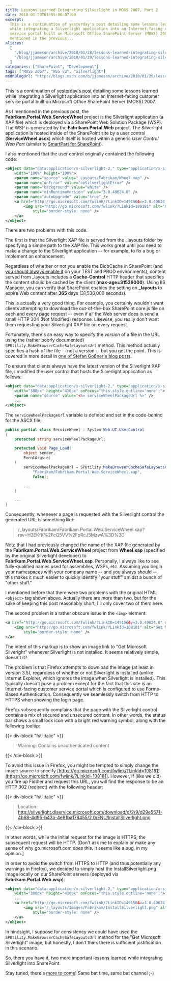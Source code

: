 ```yaml
---
title: Lessons Learned Integrating Silverlight in MOSS 2007, Part 2
date: 2010-01-29T05:55:00-07:00
excerpt:
  This is a continuation of yesterday's post detailing some lessons learned
  while integrating a Silverlight application into an Internet-facing customer
  service portal built on Microsoft Office SharePoint Server (MOSS) 2007. As I
  mentioned in the previous...
aliases:
  [
    "/blog/jjameson/archive/2010/01/28/lessons-learned-integrating-silverlight-in-moss-2007-part-2.aspx",
    "/blog/jjameson/archive/2010/01/29/lessons-learned-integrating-silverlight-in-moss-2007-part-2.aspx",
  ]
categories: ["SharePoint", "Development"]
tags: ["MOSS 2007", "WSS v3", "Silverlight"]
msdnBlogUrl: "http://blogs.msdn.com/b/jjameson/archive/2010/01/29/lessons-learned-integrating-silverlight-in-moss-2007-part-2.aspx"
---
```


This is a continuation of
[yesterday's post](/blog/jjameson/2010/01/28/lessons-learned-integrating-silverlight-in-moss-2007-part-1)
detailing some lessons learned while integrating a Silverlight application into
an Internet-facing customer service portal built on Microsoft Office SharePoint
Server (MOSS) 2007.

As I mentioned in the previous post, the **Fabrikam.Portal.Web.ServiceWheel**
project is the Silverlight application (a XAP file) which is deployed via a
SharePoint Web Solution Package (WSP). The WSP is generated by the
**Fabrikam.Portal.Web** project. The Silverlight application is hosted inside of
the SharePoint site by a user control (**ServiceWheel.ascx**) which itself is
hosted within a generic _User Control Web Part_ (similar to
[SmartPart for SharePoint](http://www.codeplex.com/smartpart)).

I also mentioned that the user control originally contained the following code:

```XML
<object data="data:application/x-silverlight-2," type="application/x-silverlight-2"
    width="100%" height="100%">
    <param name="source" value="_Layouts/Fabrikam/Wheel.xap" />
    <param name="onError" value="onSilverlightError" />
    <param name="background" value="white" />
    <param name="minRuntimeVersion" value="3.0.40624.0" />
    <param name="autoUpgrade" value="true" />
    <a href="http://go.microsoft.com/fwlink/?LinkID=149156&v=3.0.40624.0" style="text-decoration: none">
        <img src="http://go.microsoft.com/fwlink/?LinkId=108181" alt="Get Microsoft Silverlight"
            style="border-style: none" />
    </a>
</object>
```

There are two problems with this code.

The first is that the Silverlight XAP file is served from the \_layouts folder
by specifying a simple path to the XAP file. This works great until you need to
make a change to the Silverlight application -- for example, to fix a bug or
implement an enhancement.

Regardless of whether or not you enable the BlobCache in SharePoint (and
[you should always enable it](/blog/jjameson/2009/03/27/always-enable-disk-based-caching-in-moss-2007)
on your TEST and PROD environments), content served from \_layouts includes a
**Cache-Control** HTTP header that specifies the content should be cached by the
client (**max-age=31536000**). Using IIS Manager, you can verify that SharePoint
enables the setting on **\_layouts** to expire Web content after **365** days
(31,536,000 seconds).

This is actually a very good thing. For example, you certainly wouldn't want
clients attempting to download the out-of-the-box SharePoint core.js file on
each and every page request -- even if all the Web server does is send a small
HTTP 304 (Not Modified) response. Likewise, you really don't want them
requesting your Silverlight XAP file on every request.

Fortunately, there's an easy way to specify the _version_ of a file in the URL
using the (rather poorly documented) ` SPUtility.MakeBrowserCacheSafeLayoutsUrl`
method. This method actually specifies a hash of the file -- not a version --
but you get the point. This is covered in more detail in
[one of Stefan Goßner's blog posts](http://blogs.technet.com/stefan_gossner/archive/2009/04/08/how-to-create-a-browser-cache-save-url-to-a-javascript-or-css-file-in-sharepoint.aspx).

To ensure that clients always have the latest version of the Silverlight XAP
file, I modified the user control that hosts the Silverlight application as
follows:

```XML
<object data="data:application/x-silverlight-2," type="application/x-silverlight-2"
    width="380px" height="410px" onFocus="this.style.outline='none';">
    <param name="source" value="<%= serviceWheelPackageUrl %>" />
    ...
</object>
```

The `serviceWheelPackageUrl` variable is defined and set in the code-behind for
the ASCX file:

```C#
public partial class ServiceWheel : System.Web.UI.UserControl
{
    protected string serviceWheelPackageUrl;

    protected void Page_Load(
        object sender,
        EventArgs e)
    {
        serviceWheelPackageUrl = SPUtility.MakeBrowserCacheSafeLayoutsUrl(
            "Fabrikam/Fabrikam.Portal.Web.ServiceWheel.xap",
            false);

        ...
    }

    ...
}
```

Consequently, whenever a page is requested with the Silverlight control the
generated URL is something like:

> /_layouts/Fabrikam/Fabrikam.Portal.Web.ServiceWheel.xap?rev=H3EKfK%2FcQ5VV%2FpRcJ5MzwA%3D%3D

Note that I had previously changed the name of the XAP file generated by the
**Fabrikam.Portal.Web.ServiceWheel** project from **Wheel.xap** (specified by
the original Silverlight developer) to **Fabrikam.Portal.Web.ServiceWheel.xap**.
Personally, I always like to see fully-qualified names used for assemblies,
WSPs, etc. Assuming you begin your namespaces with your company name -- and you
always should -- this makes it much easier to quickly identify "your stuff"
amidst a bunch of "other stuff."

I mentioned before that there were two problems with the original HTML
`<object>` tag shown above. Actually there are more than two, but for the sake
of keeping this post reasonably short, I'll only cover two of them here.

The second problem is a rather obscure issue in the `<img>` element:

```XML
<a href="http://go.microsoft.com/fwlink/?LinkID=149156&v=3.0.40624.0" style="text-decoration: none">
    <img src="http://go.microsoft.com/fwlink/?LinkId=108181" alt="Get Microsoft Silverlight"
        style="border-style: none" />
</a>
```

The intent of this markup is to show an image link to "Get Microsoft Silveright"
whenever Silverlight is not installed. It seems relatively simple, doesn't it?

The problem is that Firefox attempts to download the image (at least in version
3.5), regardless of whether or not Silverlight is installed (unlike Internet
Explorer, which ignores the image when Silverlight is installed). This typically
doesn't pose a problem except for the fact that this site is an Internet-facing
customer service portal which is configured to use Forms-Based Authentication.
Consequently we seamlessly switch from HTTP to HTTPS when showing the login
page.

Firefox subsequently complains that the page with the Silverlight control
contains a mix of secured and unsecured content. In other words, the status bar
shows a small lock icon with a bright red warning symbol, along with the
following tooltip:

{{< div-block "fst-italic" >}}

> Warning: Contains unauthenticated content

{{< /div-block >}}

To avoid this issue in Firefox, you might be tempted to simply change the image
source to specify
[https://go.microsoft.com/fwlink/?LinkId=108181](https://go.microsoft.com/fwlink/?LinkId=108181).
However, if (like we did) you fire up Fiddler and request this URL, you will
find the response to be an HTTP 302 (redirect) with the following header:

{{< div-block "fst-italic" >}}

> Location:
> http://silverlight.dlservice.microsoft.com/download/d/2/9/d29e5571-4b68-4d95-b43a-4e81ba178455/2.0/ENU/InstallSilverlight.png

{{< /div-block >}}

In other words, while the initial request for the image is HTTPS, the subsequent
request will be HTTP. [Don't ask me to explain or make any sense of why
go.microsoft.com does this. It seems like a bug, in my opinion.]

In order to avoid the switch from HTTPS to HTTP (and thus potentially any
warnings in Firefox), we decided to simply host the InstallSilverlight.png image
locally on our SharePoint servers (deployed via **Fabrikam.Portal.Web.wsp**):

```XML
<object data="data:application/x-silverlight-2," type="application/x-silverlight-2"
    width="380px" height="410px" onFocus="this.style.outline='none';">
    ...
    <a href="http://go.microsoft.com/fwlink/?LinkID=149156&v=3.0.40624.0" style="text-decoration: none">
        <img src="/_layouts/Images/Fabrikam/InstallSilverlight.png" alt="Get Microsoft Silverlight"
            style="border-style: none" />
    </a>
</object>
```

In hindsight, I suppose for consistency we could have used the
` SPUtility.MakeBrowserCacheSafeLayoutsUrl` method for the "Get Microsoft
Silverlight" image, but honestly, I don't think there is sufficient
justification in this scenario.

So, there you have it, two more important lessons learned while integrating
Silverlight into SharePoint.

Stay tuned, there's
[more to come](/blog/jjameson/2010/01/30/lessons-learned-integrating-silverlight-in-moss-2007-part-3)!
Same bat time, same bat channel ;-)
